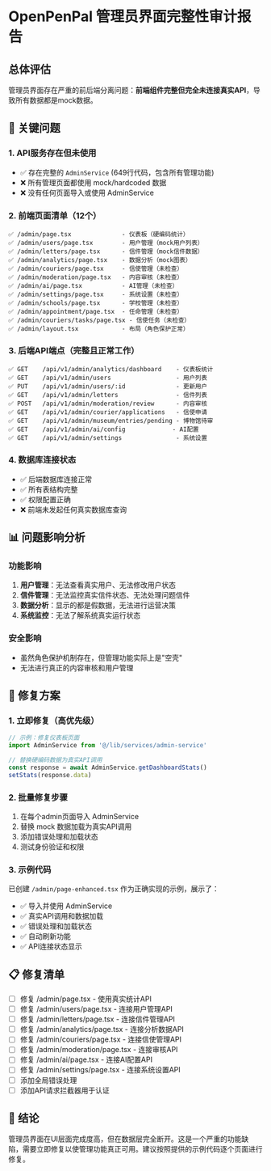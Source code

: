 # OpenPenPal 管理员界面完整性审计报告

## 总体评估

管理员界面存在严重的前后端分离问题：**前端组件完整但完全未连接真实API**，导致所有数据都是mock数据。

## 🔴 关键问题

### 1. API服务存在但未使用
- ✅ 存在完整的 `AdminService` (649行代码，包含所有管理功能)
- ❌ 所有管理页面都使用 mock/hardcoded 数据
- ❌ 没有任何页面导入或使用 AdminService

### 2. 前端页面清单（12个）
```
✅ /admin/page.tsx              - 仪表板（硬编码统计）
✅ /admin/users/page.tsx        - 用户管理（mock用户列表）
✅ /admin/letters/page.tsx      - 信件管理（mock信件数据）
✅ /admin/analytics/page.tsx    - 数据分析（mock图表）
✅ /admin/couriers/page.tsx     - 信使管理（未检查）
✅ /admin/moderation/page.tsx   - 内容审核（未检查）
✅ /admin/ai/page.tsx           - AI管理（未检查）
✅ /admin/settings/page.tsx     - 系统设置（未检查）
✅ /admin/schools/page.tsx      - 学校管理（未检查）
✅ /admin/appointment/page.tsx  - 任命管理（未检查）
✅ /admin/couriers/tasks/page.tsx - 信使任务（未检查）
✅ /admin/layout.tsx            - 布局（角色保护正常）
```

### 3. 后端API端点（完整且正常工作）
```
✅ GET    /api/v1/admin/analytics/dashboard    - 仪表板统计
✅ GET    /api/v1/admin/users                  - 用户列表
✅ PUT    /api/v1/admin/users/:id              - 更新用户
✅ GET    /api/v1/admin/letters                - 信件列表
✅ POST   /api/v1/admin/moderation/review      - 内容审核
✅ GET    /api/v1/admin/courier/applications   - 信使申请
✅ GET    /api/v1/admin/museum/entries/pending - 博物馆待审
✅ GET    /api/v1/admin/ai/config             - AI配置
✅ GET    /api/v1/admin/settings               - 系统设置
```

### 4. 数据库连接状态
- ✅ 后端数据库连接正常
- ✅ 所有表结构完整
- ✅ 权限配置正确
- ❌ 前端未发起任何真实数据库查询

## 📊 问题影响分析

### 功能影响
1. **用户管理**：无法查看真实用户、无法修改用户状态
2. **信件管理**：无法监控真实信件状态、无法处理问题信件
3. **数据分析**：显示的都是假数据，无法进行运营决策
4. **系统监控**：无法了解系统真实运行状态

### 安全影响
- 虽然角色保护机制存在，但管理功能实际上是"空壳"
- 无法进行真正的内容审核和用户管理

## 🔧 修复方案

### 1. 立即修复（高优先级）
```typescript
// 示例：修复仪表板页面
import AdminService from '@/lib/services/admin-service'

// 替换硬编码数据为真实API调用
const response = await AdminService.getDashboardStats()
setStats(response.data)
```

### 2. 批量修复步骤
1. 在每个admin页面导入 AdminService
2. 替换 mock 数据加载为真实API调用
3. 添加错误处理和加载状态
4. 测试身份验证和权限

### 3. 示例代码
已创建 `/admin/page-enhanced.tsx` 作为正确实现的示例，展示了：
- ✅ 导入并使用 AdminService
- ✅ 真实API调用和数据加载
- ✅ 错误处理和加载状态
- ✅ 自动刷新功能
- ✅ API连接状态显示

## 📋 修复清单

- [ ] 修复 /admin/page.tsx - 使用真实统计API
- [ ] 修复 /admin/users/page.tsx - 连接用户管理API
- [ ] 修复 /admin/letters/page.tsx - 连接信件管理API
- [ ] 修复 /admin/analytics/page.tsx - 连接分析数据API
- [ ] 修复 /admin/couriers/page.tsx - 连接信使管理API
- [ ] 修复 /admin/moderation/page.tsx - 连接审核API
- [ ] 修复 /admin/ai/page.tsx - 连接AI配置API
- [ ] 修复 /admin/settings/page.tsx - 连接系统设置API
- [ ] 添加全局错误处理
- [ ] 添加API请求拦截器用于认证

## 🎯 结论

管理员界面在UI层面完成度高，但在数据层完全断开。这是一个严重的功能缺陷，需要立即修复以使管理功能真正可用。建议按照提供的示例代码逐个页面进行修复。